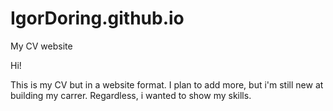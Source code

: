 # IgorDoring.github.io
My CV website

Hi! 

This is my CV but in a website format.
I plan to add more, but i'm still new at building my carrer. Regardless, i wanted to show my skills.
